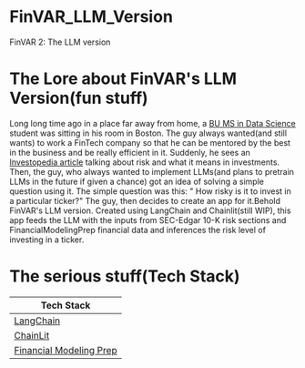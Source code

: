 # FinVAR_LLM_Version
FinVAR 2: The LLM version

# The Lore about FinVAR's LLM Version(fun stuff)

Long long time ago in a place far away from home, a [BU MS in Data Science](https://www.bu.edu/cds-faculty/programs-admissions/ms-data-science/) student was sitting in his room in Boston. The guy always wanted(and still wants) to work a FinTech company so that he can be mentored by the best in the business and be really efficient in it. Suddenly, he sees an [Investopedia article](https://www.investopedia.com/terms/r/risk.asp) talking about risk and what it means in investments. Then, the guy, who always wanted to implement LLMs(and plans to pretrain LLMs in the future if given a chance) got an idea of solving a simple question using it. The simple question was this: " How risky is it to invest in a particular ticker?" The guy, then decides to create an app for it.Behold FinVAR's LLM version. Created using LangChain and Chainlit(still WIP), this app feeds the LLM with the inputs from SEC-Edgar 10-K risk sections and FinancialModelingPrep financial data and inferences the risk level of investing in a ticker.

# The serious stuff(Tech Stack)
| Tech Stack |
| -------------- |
| [LangChain](https://www.langchain.com/) |
| [ChainLit](https://docs.chainlit.io/get-started/overview)|
| [Financial Modeling Prep](https://site.financialmodelingprep.com/developer/docs) |







